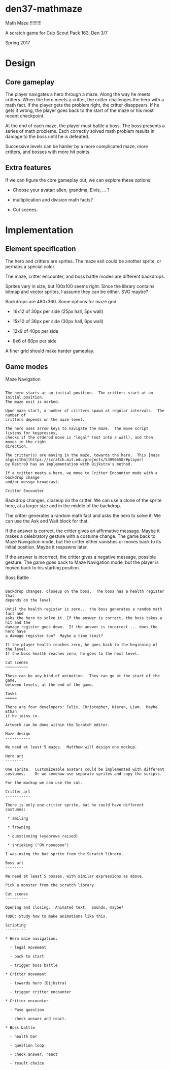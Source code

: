 # den37-mathmaze
Math Maze
!!!!!!!!!

A scratch game for Cub Scout Pack 163, Den 3/7

Spring 2017

Design
======

Core gameplay
-------------

The player navigates a hero through a maze.  Along the way he meets critters.
When the hero meets a critter, the critter challenges the hero with a math fact.
If the player gets the problem right, the critter disappears.  If he gets it
wrong, the player goes back to the start of the maze or his most recent checkpoint.

At the end of each maze, the player must battle a boss.  The boss presents 
a series of math problems.  Each correctly solved math problem results in damage to
the boss until he is defeated.

Successive levels can be harder by a more complicated maze, more critters, and bosses
with more hit points.  

Extra features
--------------

If we can figure the core gameplay out, we can explore these options:

* Choose your avatar: alien, grandma, Elvis, ... ?

* multiplication and division math facts?

* Cut scenes.

Implementation
==============

Element specification
---------------------

The hero and critters are sprites.  The maze exit could be another sprite, or
perhaps a special color.

The maze, critter encounter, and boss battle modes are different backdrops.

Sprites vary in size, but 100x100 seems right.  Since the library contains bitmap and
vector sprites, I assume they can be either.  SVG maybe?  

Backdrops are 480x360.  Some options for maze grid:

 * 16x12 of 30px per side (25px hall, 5px wall)

 * 15x10 of 36px per side  (30px hall, 6px wall)

 * 12x9 of 40px per side

 * 8x6 of 60px per side

A finer grid should make harder gameplay.


Game modes
----------

Maze Navigation
~~~~~~~~~~~~~~~

The hero starts at an initial position.  The critters start at an initial position.
The maze exit is marked.  

Upon maze start, a number of critters spawn at regular intervals.  The number of
critters depends on the maze level.

The hero uses arrow keys to navigate the maze.  The move script listens for keypresses,
checks if the ordered move is "legal" (not into a wall), and then moves in the right
direction.

The critter(s) are moving in the maze, towards the hero.  This [maze algorithm](https://scratch.mit.edu/projects/53990658/#player) 
by RestroD has an implementation with Dijkstra's method.

If a critter meets a hero, we move to Critter Encounter mode with a backdrop change
and/or messge broadcast.

Critter Encounter
~~~~~~~~~~~~~~~~~

Backdrop changes, closeup on the critter.  We can use a clone of the sprite here, at 
a larger size and in the middle of the backdrop.

The critter generates a random math fact and asks the hero to solve it.  We can use
the Ask and Wait block for that.

If the answer is correct, the critter gives an affirmative message.  Maybe it makes
a celebratory gesture with a costume change.  The game back to Maze Navigation mode,
but the critter either vanishes or moves back to its initial position.  Maybe it 
respawns later.

If the answer is incorrect, the critter gives a negative message, possible gesture.
The game goes back to Maze Navigation mode, but the player is moved back to his 
starting position.

Boss Battle
~~~~~~~~~~~

Backdrop changes, closeup on the boss.  The boss has a health register that
depends on the level.  

Until the health register is zero... the boss generates a random math fact and 
asks the hero to solve it. If the answer is correct, the boss takes a hit and the
damage register goes down.  If the answer is incorrect ... does the hero have 
a damage register too?  Maybe a time limit?

If the player health reaches zero, he goes back to the beginning of the level.
If the boss health reaches zero, he goes to the next level.  

Cut scenes
~~~~~~~~~~

These can be any kind of animation.  They can go at the start of the game,
between levels, at the end of the game.

Tasks
=====

There are four developers: Felix, Christopher, Kieran, Liam.  Maybe Ethan
if he joins in.

Artwork can be done within the Scratch editor.

Maze design
-----------

We need at least 5 mazes.  Matthew will design one mockup.

Hero art
--------

One sprite.  Customizeable avatars could be implemented with different 
costumes.    Or we somehow use separate sprites and copy the scripts.

For the mockup we can use the cat.

Critter art
-----------

There is only one critter sprite, but he could have different costumes:

 * smiling

 * frowning

 * questioning (eyebrows raised)

 * shrieking ("Oh nooooooo")

I was using the bat sprite from the Scratch library.

Boss art
--------

We need at least 5 bosses, with similar expressions as above.

Pick a monster from the scratch library.

Cut scenes
----------

Opening and closing.  Animated text.  Sounds, maybe?

TODO: Study how to make animations like this.

Scripting
---------

* Hero maze navigation:

  - legal movement

  - back to start

  - trigger boss battle

* Critter movement

  - towards hero (Dijkstra)

  - trigger critter encounter

* Critter encounter

  - Pose question

  - check answer and react.

* Boss battle

  - health bar

  - question loop

  - check answer, react

  - result choice












